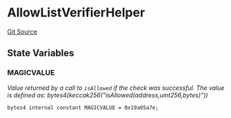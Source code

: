 # AllowListVerifierHelper
[Git Source](https://github.com/larrythecucumber321/protocol/blob/77d337b8595ba96d069ded321419b36a61984170/contracts/plugins/mocks/vendor/EasyAuction.sol)


## State Variables
### MAGICVALUE
*Value returned by a call to `isAllowed` if the check
was successful. The value is defined as:
bytes4(keccak256("isAllowed(address,uint256,bytes)"))*


```solidity
bytes4 internal constant MAGICVALUE = 0x19a05a7e;
```


